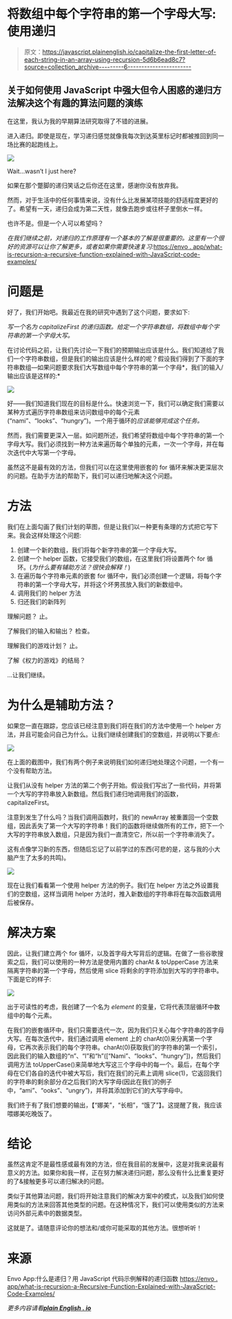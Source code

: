 # 将数组中每个字符串的第一个字母大写:使用递归

> 原文：<https://javascript.plainenglish.io/capitalize-the-first-letter-of-each-string-in-an-array-using-recursion-5d6b6ead8c7?source=collection_archive---------6----------------------->

## 关于如何使用 JavaScript 中强大但令人困惑的递归方法解决这个有趣的算法问题的演练

在这里，我认为我的早期算法研究取得了不错的进展。

进入递归。即使是现在，学习递归感觉就像我每次到达英里标记时都被推回到同一场比赛的起跑线上。

![](img/2bc5222b9b0f2973d602f2716df9a190.png)

Wait…wasn’t I just here?

如果在那个蹩脚的递归笑话之后你还在这里，感谢你没有放弃我。

然而，对于生活中的任何事情来说，没有什么比发展某项技能的舒适程度更好的了。希望有一天，递归会成为第二天性，就像去跑步或往杯子里倒水一样。

也许不是。但是一个人可以希望吗？

*在我们继续之前，对递归的工作原理有一个基本的了解是很重要的。这里有一个很好的资源可以让你了解更多，或者如果你需要快速复习:*[https://envo . app/what-is-recursion-a-recursive-function-explained-with-JavaScript-code-examples/](https://envo.app/what-is-recursion-a-recursive-function-explained-with-javascript-code-examples/)

# 问题是

好了，我们开始吧。我最近在我的研究中遇到了这个问题，要求如下:

*写一个名为 capitalizeFirst 的递归函数。给定一个字符串数组，将数组中每个字符串的第一个字母大写。*

在讨论代码之前，让我们先讨论一下我们的预期输出应该是什么。我们知道给了我们一个字符串数组，但是我们的输出应该是什么样的呢？假设我们得到了下面的字符串数组—如果问题要求我们大写数组中每个字符串的第一个字母*，我们的输入/输出应该是这样的:*

![](img/6d77de2653ea8967f05d933126d7cc93.png)

好——我们知道我们现在的目标是什么。快速浏览一下，我们可以确定我们需要以某种方式遍历字符串数组来访问数组中的每个元素(“nami”、“looks”、“hungry”)。一个用于循环的*应该能够完成这个任务。*

然而，我们需要更深入一层。如问题所述，我们希望将数组中每个字符串的第一个字母大写。我们必须找到一种方法来遍历每个单独的元素，一次一个字母，并在每次迭代中大写第一个字母。

虽然这不是最有效的方法，但我们可以在这里使用嵌套的 for 循环来解决更深层次的问题。在助手方法的帮助下，我们可以递归地解决这个问题。

# 方法

我们在上面勾画了我们计划的草图，但是让我们以一种更有条理的方式把它写下来。我会这样处理这个问题:

1.  创建一个新的数组，我们将每个新字符串的第一个字母大写。
2.  创建一个 helper 函数，它接受我们的数组，在这里我们将设置两个 for 循环。(*为什么要有辅助方法？很快会解释！*)
3.  在遍历每个字符串元素的嵌套 for 循环中，我们必须创建一个逻辑，将每个字符串的第一个字母大写，并将这个坏男孩放入我们的新数组中。
4.  调用我们的 helper 方法
5.  归还我们的新阵列

理解问题？
止。

了解我们的输入和输出？
检查。

理解我们的游戏计划？
止。

了解《权力的游戏》的结局？

…让我们继续。

# 为什么是辅助方法？

如果您一直在跟踪，您应该已经注意到我们将在我们的方法中使用一个 helper 方法，并且可能会问自己为什么。让我们继续创建我们的空数组，并说明以下要点:

![](img/db5902fa17311f453a669ebeab5c568f.png)

在上面的截图中，我们有两个例子来说明我们如何递归地处理这个问题，一个有一个没有帮助方法。

让我们从没有 helper 方法的第二个例子开始。假设我们写出了一些代码，并将第一个大写的字符串放入新数组。然后我们递归地调用我们的函数，capitalizeFirst。

注意到发生了什么吗？当我们调用函数时，我们的 newArray 被重置回一个空数组，因此丢失了第一个大写的字符串！我们的函数将继续做所有的工作，把下一个大写的字符串放入数组，只是因为我们一直清空它，所以前一个字符串消失了。

这有点像学习新的东西，但随后忘记了以前学过的东西(可悲的是，这与我的小大脑产生了太多的共鸣)。

![](img/9d08fdf378da66b89826c0e4dc46a339.png)

现在让我们看看第一个使用 helper 方法的例子。我们在 helper 方法之外设置我们的空数组，这样当调用 helper 方法时，推入新数组的字符串将在每次函数调用后被保存。

# 解决方案

因此，让我们建立两个 for 循环，以及首字母大写背后的逻辑。在做了一些谷歌搜索之后，我们可以使用的一种方法是使用内置的 charAt & toUpperCase 方法来隔离字符串的第一个字母，然后使用 slice 将剩余的字符添加到大写的字符串中。下面是它的样子:

![](img/1b2879b009a4c7f037d71a94be6fe7ba.png)

出于可读性的考虑，我创建了一个名为 *element* 的变量，它将代表顶层循环中数组中的每个元素。

在我们的嵌套循环中，我们只需要迭代一次，因为我们只关心每个字符串的首字母大写。在每次迭代中，我们通过调用 element 上的 charAt(0)来分离第一个字母，它再次表示我们的每个字符串。charAt(0)获取我们的字符串的第一个索引，因此我们的输入数组的“n”、“l”和“h”([“Nami”、“looks”、“hungry”])，然后我们调用方法 toUpperCase()来简单地大写这三个字母中的每一个。最后，在每个字母在它们各自的迭代中被大写后，我们在我们的元素上调用 slice(1)，它返回我们的字符串的剩余部分*在*之后我们的大写字母(因此在我们的例子中，“ami”、“ooks”、“ungry”)，并将其添加到它们的大写字母中。

我们终于有了我们想要的输出，【“娜美”，“长相”，“饿了”】。这提醒了我，我应该喂娜美吃晚饭了。

# 结论

虽然这肯定不是最性感或最有效的方法，但在我目前的发展中，这是对我来说最有意义的方法。如果你和我一样，正在努力解决递归问题，那么没有什么比重复更好的了&接触更多可以递归解决的问题。

类似于其他算法问题，我们将开始注意我们的解决方案中的模式，以及我们如何使用类似的方法来回答其他类型的问题。在这种情况下，我们可以使用类似的方法来访问外部元素中的数据类型。

这就是了。请随意评论你的想法和/或你可能采取的其他方法。很想听听！

# 来源

Envo App:什么是递归？用 JavaScript 代码示例解释的递归函数
[https://envo . app/what-is-recursion-a-Recursive-Function-Explained-with-JavaScript-Code-Examples/](https://envo.app/what-is-recursion-a-recursive-function-explained-with-javascript-code-examples/)

*更多内容请看*[***plain English . io***](https://plainenglish.io/)
